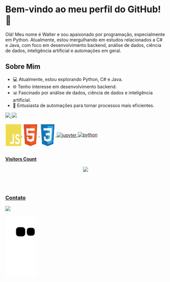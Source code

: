 # Bem-vindo ao meu perfil do GitHub! 👋

Olá! Meu nome é Walter e sou apaixonado por programação, especialmente em Python. Atualmente, estou mergulhando em estudos relacionados a C# e Java, com foco em desenvolvimento backend, análise de dados, ciência de dados, inteligência artificial e automações em geral.

## Sobre Mim

- 💻 Atualmente, estou explorando Python, C# e Java.
- 🌐 Tenho interesse em desenvolvimento backend.
- 📊 Fascinado por análise de dados, ciência de dados e inteligência artificial.
- 🤖 Entusiasta de automações para tornar processos mais eficientes.
 <div>
   <a href="https://github.com/walterlorenzo">
   <img height="180em" src="https://github-readme-stats.vercel.app/api?username=walterlorenzo&show_icons=true&theme=dracula&include_all_commits=true&count_private=true"/>
   <img height="180em" src="https://github-readme-stats.vercel.app/api/top-langs/?username=walterlorenzo&layout=compact&langs_count=6&theme=tokyonight"/>

</div>
<div style="display: inline_block"><br>
  <img align="center" alt="Js" height="70" width="50" src="https://raw.githubusercontent.com/devicons/devicon/master/icons/javascript/javascript-plain.svg">
  <img align="center" alt="HTML" height="70" width="50" src="https://raw.githubusercontent.com/devicons/devicon/master/icons/html5/html5-original.svg">
  <img align="center" alt="CSS" height="70" width="50" src="https://raw.githubusercontent.com/devicons/devicon/master/icons/css3/css3-original.svg">
  <img align="center" alt="jupyter" height="70" widht="50" src="https://cdn.jsdelivr.net/gh/devicons/devicon/icons/jupyter/jupyter-original-wordmark.svg">
  <img aligs="center" alt="python" height="70" widht="50" src="https://cdn.jsdelivr.net/gh/devicons/devicon/icons/python/python-original.svg" />
</div>
 <br><p align="centre"><b>Visitors Count</b></p>  
<p align="center"><img align="center" src="https://profile-counter.glitch.me/{walterlorenzo}/count.svg" /></p> 
<br>
 <br>
 
  ### Contato
 
<div> 
 
  <a href="https://www.linkedin.com/in/walter-lorenzo-a83338199/" target="_blank"><img src="https://img.shields.io/badge/-LinkedIn-%230077B5?style=for-the-badge&logo=linkedin&logoColor=white" target="_blank"></a> 
 
  ![Snake animation](https://github.com/walterlorenzo/walterlorenzo/blob/output/github-contribution-grid-snake.svg)

</div>
